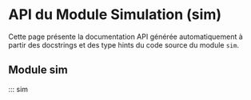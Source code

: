 # API du Module Simulation (sim)

Cette page présente la documentation API générée automatiquement à partir des docstrings et des type hints du code source du module `sim`.

## Module sim

::: sim 